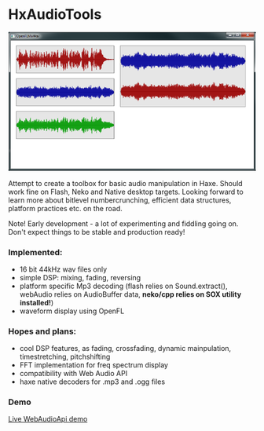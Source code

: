 # HxAudioTools

![HxAudioTools.hx](/screenshot.png?raw=true "HxAudioTools.hx")

Attempt to create a toolbox for basic audio manipulation in Haxe.
Should work fine on Flash, Neko and Native desktop targets.
Looking forward to learn more about bitlevel numbercrunching, efficient data structures, platform practices etc. on the road.

Note! Early development - a lot of experimenting and fiddling going on. Don't expect things to be stable and production ready!

### Implemented: 
- 16 bit 44kHz wav files only
- simple DSP: mixing, fading, reversing
- platform specific Mp3 decoding (flash relies on Sound.extract(), webAudio relies on AudioBuffer data, **neko/cpp relies on SOX utility installed!**)
- waveform display using OpenFL

### Hopes and plans:
- cool DSP features, as fading, crossfading, dynamic mainpulation, timestretching, pitchshifting
- FFT implementation for freq spectrum display
- compatibility with Web Audio API
- haxe native decoders for .mp3 and .ogg files

### Demo

[Live WebAudioApi demo](https://cdn.rawgit.com/cambiata/HxAudioTools/master/bin/index.html)